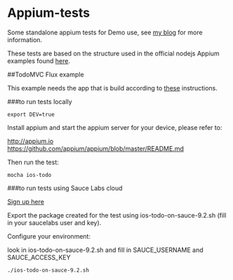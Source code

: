 # Appium-tests
Some standalone appium tests for Demo use, see [my blog](https://blog.joustie.nl/2016/03/24/continuous-integration-with-appium-tests-jenkins-and-saucelabs/) for more information.

These tests are based on the structure used in the official nodejs Appium examples found [here](https://github.com/appium/sample-code/tree/master/sample-code/examples/node).

##TodoMVC Flux example

This example needs the app that is build according to [these](https://blog.joustie.nl/2016/03/24/continuous-integration-with-appium-tests-jenkins-and-saucelabs/) instructions.

###to run tests locally
```
export DEV=true
```

Install appium and start the appium server for your device, please refer to:

http://appium.io  
https://github.com/appium/appium/blob/master/README.md

Then run the test:  
```
mocha ios-todo
```


###to run tests using Sauce Labs cloud

[Sign up here](https://saucelabs.com/home)  
  
Export the package created for the test using ios-todo-on-sauce-9.2.sh (fill in your saucelabs user and key).  

Configure your environment:

look in ios-todo-on-sauce-9.2.sh and fill in SAUCE_USERNAME and SAUCE_ACCESS_KEY

```
./ios-todo-on-sauce-9.2.sh   
```





